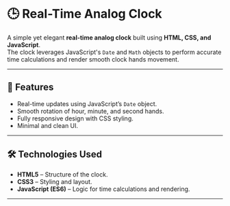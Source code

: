 # 🕒 Real-Time Analog Clock

A simple yet elegant **real-time analog clock** built using **HTML, CSS, and JavaScript**.  
The clock leverages JavaScript's `Date` and `Math` objects to perform accurate time calculations and render smooth clock hands movement.

---

## 🚀 Features
- Real-time updates using JavaScript’s `Date` object.
- Smooth rotation of hour, minute, and second hands.
- Fully responsive design with CSS styling.
- Minimal and clean UI.

---

## 🛠️ Technologies Used
- **HTML5** – Structure of the clock.
- **CSS3** – Styling and layout.
- **JavaScript (ES6)** – Logic for time calculations and rendering.

---


